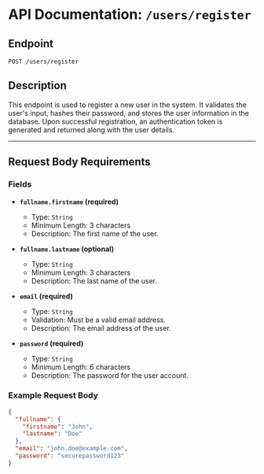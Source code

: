 # API Documentation: `/users/register`

## Endpoint
`POST /users/register`

## Description
This endpoint is used to register a new user in the system. It validates the user's input, hashes their password, and stores the user information in the database. Upon successful registration, an authentication token is generated and returned along with the user details.

---

## Request Body Requirements

### Fields
- **`fullname.firstname` (required)**
  - Type: `String`
  - Minimum Length: 3 characters
  - Description: The first name of the user.
  
- **`fullname.lastname` (optional)**
  - Type: `String`
  - Minimum Length: 3 characters
  - Description: The last name of the user.

- **`email` (required)**
  - Type: `String`
  - Validation: Must be a valid email address.
  - Description: The email address of the user.

- **`password` (required)**
  - Type: `String`
  - Minimum Length: 6 characters
  - Description: The password for the user account.

### Example Request Body
```json
{
  "fullname": {
    "firstname": "John",
    "lastname": "Doe"
  },
  "email": "john.doe@example.com",
  "password": "securepassword123"
}
